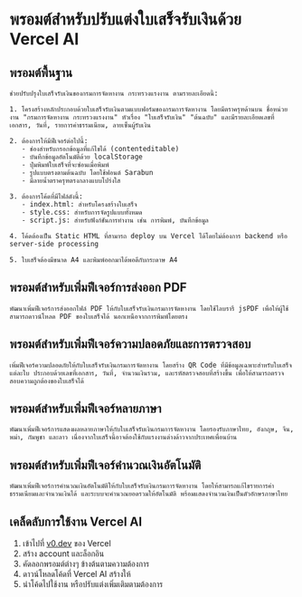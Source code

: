 # พรอมต์สำหรับปรับแต่งใบเสร็จรับเงินด้วย Vercel AI

## พรอมต์พื้นฐาน

```
ช่วยปรับปรุงใบเสร็จรับเงินของกรมการจัดหางาน กระทรวงแรงงาน ตามรายละเอียดนี้:

1. โครงสร้างหลักประกอบด้วยใบเสร็จรับเงินตามแบบฟอร์มของกรมการจัดหางาน โดยมีตราครุฑด้านบน ชื่อหน่วยงาน "กรมการจัดหางาน กระทรวงแรงงาน" หัวเรื่อง "ใบเสร็จรับเงิน" "ต้นฉบับ" และมีรายละเอียดเลขที่เอกสาร, วันที่, รายการค่าธรรมเนียม, ลายเซ็นผู้รับเงิน

2. ต้องการให้มีฟีเจอร์ต่อไปนี้:
   - ช่องสำหรับกรอกข้อมูลที่แก้ไขได้ (contenteditable)
   - บันทึกข้อมูลอัตโนมัติด้วย localStorage
   - ปุ่มพิมพ์ใบเสร็จที่จะซ่อนเมื่อพิมพ์
   - รูปแบบตรงตามต้นฉบับ โดยใช้ฟอนต์ Sarabun
   - มีลายน้ำตราครุฑตรงกลางแบบโปร่งใส

3. ต้องการโค้ดที่มีไฟล์ดังนี้:
   - index.html: สำหรับโครงสร้างใบเสร็จ
   - style.css: สำหรับการจัดรูปแบบทั้งหมด
   - script.js: สำหรับฟังก์ชันการทำงาน เช่น การพิมพ์, บันทึกข้อมูล

4. โค้ดต้องเป็น Static HTML ที่สามารถ deploy บน Vercel ได้โดยไม่ต้องการ backend หรือ server-side processing

5. ใบเสร็จต้องมีขนาด A4 และพิมพ์ออกมาได้พอดีกับกระดาษ A4
```

## พรอมต์สำหรับเพิ่มฟีเจอร์การส่งออก PDF

```
พัฒนาเพิ่มฟีเจอร์การส่งออกไฟล์ PDF ให้กับใบเสร็จรับเงินกรมการจัดหางาน โดยใช้ไลบรารี jsPDF เพื่อให้ผู้ใช้สามารถดาวน์โหลด PDF ของใบเสร็จได้ นอกเหนือจากการพิมพ์โดยตรง
```

## พรอมต์สำหรับเพิ่มฟีเจอร์ความปลอดภัยและการตรวจสอบ

```
เพิ่มฟีเจอร์ความปลอดภัยให้กับใบเสร็จรับเงินกรมการจัดหางาน โดยสร้าง QR Code ที่มีข้อมูลเฉพาะสำหรับใบเสร็จแต่ละใบ ประกอบด้วยเลขที่เอกสาร, วันที่, จำนวนเงินรวม, และรหัสตรวจสอบที่สร้างขึ้น เพื่อให้สามารถตรวจสอบความถูกต้องของใบเสร็จได้
```

## พรอมต์สำหรับเพิ่มฟีเจอร์หลายภาษา

```
พัฒนาเพิ่มฟีเจอร์การแสดงผลหลายภาษาให้กับใบเสร็จรับเงินกรมการจัดหางาน โดยรองรับภาษาไทย, อังกฤษ, จีน, พม่า, กัมพูชา และลาว เนื่องจากใบเสร็จนี้อาจต้องใช้กับแรงงานต่างด้าวจากประเทศเพื่อนบ้าน
```

## พรอมต์สำหรับเพิ่มฟีเจอร์คำนวณเงินอัตโนมัติ

```
พัฒนาเพิ่มฟีเจอร์การคำนวณเงินอัตโนมัติให้กับใบเสร็จรับเงินกรมการจัดหางาน โดยให้สามารถแก้ไขรายการค่าธรรมเนียมและจำนวนเงินได้ และระบบจะคำนวณยอดรวมให้อัตโนมัติ พร้อมแสดงจำนวนเงินเป็นตัวอักษรภาษาไทย
```

## เคล็ดลับการใช้งาน Vercel AI

1. เข้าไปที่ [v0.dev](https://v0.dev/) ของ Vercel
2. สร้าง account และล็อกอิน
3. คัดลอกพรอมต์ต่างๆ ข้างต้นตามความต้องการ
4. ดาวน์โหลดโค้ดที่ Vercel AI สร้างให้
5. นำโค้ดไปใช้งาน หรือปรับแต่งเพิ่มเติมตามต้องการ
